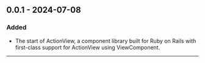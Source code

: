 ## 0.0.1 - 2024-07-08
### Added
- The start of ActionView, a component library built for Ruby on Rails with first-class support for ActionView using ViewComponent.

---
